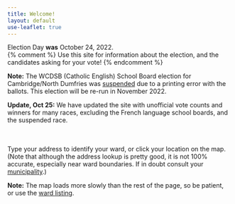 ```yaml
---
title: Welcome!
layout: default
use-leaflet: true
---
```


<section class="flex justify-center">
  <article class="standout-box blue large">
    <div class="big-text header" id="map-box" data-aos="fade-left">
    Election Day <strong>was</strong> October 24, 2022.
    </div>
    <div data-aos="fade-left">
    {% comment %}
    Use this site for information about the election, and the
    candidates asking for your vote!
    {% endcomment %}
    <p><strong>Note:</strong> The WCDSB (Catholic English) School
    Board election for Cambridge/North Dumfries was <a
    href="https://www.cambridge.ca/Modules/News/index.aspx?newsId=fdad4279-400c-407a-8f88-beb6958b2363">suspended</a>
    due to a printing error with the ballots. This election will be
    re-run in November 2022. 
    </p><p>
    <strong>Update, Oct 25:</strong> We have updated the site with
    unofficial vote counts and winners for many races, excluding the
    French language school boards, and the suspended race.
    </p>
    </div>
    <div class="countdown-container" style="font-size: 1.5rem; margin-bottom: 48px;" data-aos="fade-left">
      <div class="countdown-days">
      </div>
    <!--Today is Election Day-->
    </div>
    <div class="content" data-aos="fade-up">
     <p>Type your address to identify your ward, or click your
     location on the map. (Note that although the address lookup is
     pretty good, it is not 100% accurate, especially near ward
     boundaries. If in doubt consult your <a
     href="https://wrvotes.com" target="_blank">municipality</a>.)</p>
     <div id="map-searchbar"></div>
     <div id="map"></div>
     <p><strong>Note:</strong> The map loads more slowly than the rest
     of the page, so be patient, or use the <a href="/wards/">ward listing</a>.</p>
    </div>
  </article>
</section>

<script src="{{ site.baseurl }}/assets/js/leaflet.js"></script>
<script src="{{ site.baseurl }}/assets/js/leaflet-search.min.js"></script>
<!-- This has too many dependencies to load locally. -->
<script src="https://unpkg.com/leaflet-pip@1.1.0/leaflet-pip.js"></script>
<script src="{{ site.baseurl }}/assets/js/jquery-3.6.0.min.js"></script>
<script src="{{ site.baseurl }}/assets/js/show-map.js"></script>
